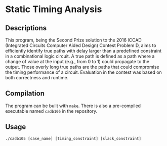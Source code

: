 # Static Timing Analysis
## Descriptions
This program, being the Second Prize solution to the 2016 ICCAD (Integrated Circuits Computer Aided Design) Contest Problem D, aims to efficiently identify true paths with delay larger than a predefined constraint in a combinational logic circuit. A true path is defined as a path where a change of value at the input (e.g., from  0 to 1) could propagate to the output. Those overly long true paths are the paths that could compromise the timing performance of a circuit. Evaluation in the contest was based on both correctness and runtime.

## Compilation
The program can be built with ```make```. There is also a pre-compiled executable named ```cadb105``` in the repository.

## Usage
```
./cadb105 [case_name] [timing_constraint] [slack_constraint]
```
